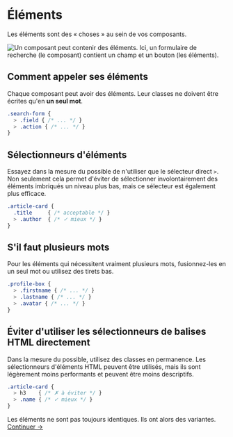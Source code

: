 # Éléments

Les éléments sont des « choses » au sein de vos composants.

![Un composant peut contenir des éléments. Ici, un formulaire de recherche (le composant) contient un champ et un bouton (les éléments).](images/component-elements.png)

## Comment appeler ses éléments
Chaque composant peut avoir des éléments. Leur classes ne doivent être écrites qu'en **un seul mot**.

```scss
.search-form {
  > .field { /* ... */ }
  > .action { /* ... */ }
}
```

## Sélectionneurs d'éléments
Essayez dans la mesure du possible de n'utiliser que le sélecteur direct `>`.
Non seulement cela permet d'éviter de sélectionner involontairement des éléments imbriqués un niveau plus bas, mais ce sélecteur est également plus efficace.

```scss
.article-card {
  .title     { /* acceptable */ }
  > .author  { /* ✓ mieux */ }
}
```

## S'il faut plusieurs mots
Pour les éléments qui nécessitent vraiment plusieurs mots, fusionnez-les en un seul mot ou utilisez des tirets bas.

```scss
.profile-box {
  > .firstname { /* ... */ }
  > .lastname { /* ... */ }
  > .avatar { /* ... */ }
}
```

## Éviter d'utiliser les sélectionneurs de balises HTML directement
Dans la mesure du possible, utilisez des classes en permanence. Les sélectionneurs d'éléments HTML peuvent être utilisés, mais ils sont légèrement moins performants et peuvent être moins descriptifs.

```scss
.article-card {
  > h3    { /* ✗ à éviter */ }
  > .name { /* ✓ mieux */ }
}
```

Les éléments ne sont pas toujours identiques. Ils ont alors des variantes.
[Continuer →](variants.md)
<!-- {p:.pull-box} -->
